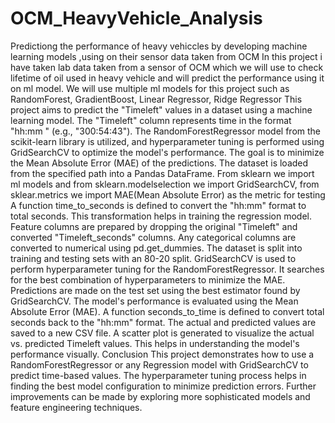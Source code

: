 # OCM_HeavyVehicle_Analysis
Predictiong the performance of heavy vehiccles by developing machine learning models ,using on their sensor data taken from OCM
In this project i have taken lab data taken from a sensor of OCM which we will use to check lifetime of oil used in heavy vehicle and will predict the performance using it on ml model.
We will use multiple ml models for this project such as RandomForest, GradientBoost, Linear Regressor, Ridge Regressor 
This project aims to predict the "Timeleft" values in a dataset using a machine learning model. The "Timeleft" column represents time in the format "hh:mm
" (e.g., "300:54:43"). The RandomForestRegressor model from the scikit-learn library is utilized, and hyperparameter tuning is performed using GridSearchCV to optimize the model's performance. The goal is to minimize the Mean Absolute Error (MAE) of the predictions.
The dataset is loaded from the specified path into a Pandas DataFrame.
From sklearn we import ml models and from sklearn.modelselection we import GridSearchCV, from sklear.metrics we import MAE(Mean Absolute Error) as the metric for testing
A function time_to_seconds is defined to convert the "hh:mm" format to total seconds. This transformation helps in training the regression model.
Feature columns are prepared by dropping the original "Timeleft" and converted "Timeleft_seconds" columns. Any categorical columns are converted to numerical using pd.get_dummies.
The dataset is split into training and testing sets with an 80-20 split.
GridSearchCV is used to perform hyperparameter tuning for the RandomForestRegressor. It searches for the best combination of hyperparameters to minimize the MAE.
Predictions are made on the test set using the best estimator found by GridSearchCV. The model's performance is evaluated using the Mean Absolute Error (MAE).
A function seconds_to_time is defined to convert total seconds back to the "hh:mm" format. The actual and predicted values are saved to a new CSV file.
A scatter plot is generated to visualize the actual vs. predicted Timeleft values. This helps in understanding the model's performance visually.
Conclusion
This project demonstrates how to use a RandomForestRegressor or any Regression model with GridSearchCV to predict time-based values. The hyperparameter tuning process helps in finding the best model configuration to minimize prediction errors. Further improvements can be made by exploring more sophisticated models and feature engineering techniques.
